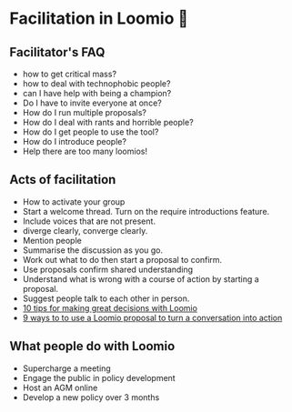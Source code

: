 # Facilitation in Loomio 🐝

## Facilitator's FAQ

* how to get critical mass?
* how to deal with technophobic people?
* can I have help with being a champion?
* Do I have to invite everyone at once?
* How do I run multiple proposals?
* How do I deal with rants and horrible people?
* How do I get people to use the tool?
* How do I introduce people?
* Help there are too many loomios!

## Acts of facilitation

* How to activate your group
* Start a welcome thread. Turn on the require introductions feature.
* Include voices that are not present.
* diverge clearly, converge clearly.
* Mention people
* Summarise the discussion as you go.
* Work out what to do then start a proposal to confirm.
* Use proposals confirm shared understanding
* Understand what is wrong with a course of action by starting a proposal.
* Suggest people talk to each other in person.
* [10 tips for making great decisions with Loomio](https://blog.loomio.org/2015/09/10/10-tips-for-making-great-decisions-with-loomio/)
* [9 ways to to use a Loomio proposal to turn a conversation into action](https://blog.loomio.org/2015/09/18/9-ways-to-use-a-loomio-proposal-to-turn-a-conversation-into-action/)

## What people do with Loomio

* Supercharge a meeting
* Engage the public in policy development
* Host an AGM online
* Develop a new policy over 3 months